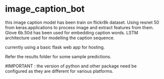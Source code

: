 # image_caption_bot

this image caption model has been train on flickr8k dataset.
Using resnet 50 from keras.applications to process image and extract features from them.
Glove 6b.50d has been used for embedding caption words.
LSTM architecture used for modelling the caption sequence.

currently using a basic flask web app for hosting.

Refer the results folder for some sample predictions.

#IMPORTANT : the version of python and other package need be configured as they are different for various platforms.
